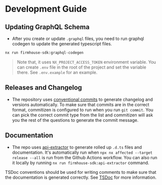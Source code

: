 # Development Guide

## Updating GraphQL Schema

- After you create or update `.graphql` files, you need to run graphql codegen to update the generated typescript files.

```bash
nx run firmhouse-sdk:graphql-codegen
```

> Note that, it uses `NX_PROJECT_ACCESS_TOKEN` environment variable. You can create `.env` file in the root of the project and set the variable there. See `.env.example` for an example.

## Releases and Changelog

- The repository uses [conventional commits](https://www.conventionalcommits.org/en/v1.0.0/) to generate changelog and versions automatically. To make sure that commits are in the correct format, commitizen is configured to run when you run `git commit`. You can pick the correct commit type from the list and commitizen will ask you the rest of the questions to generate the commit message.

## Documentation

- The repo uses [api-extractor](https://api-extractor.com/) to generate rolled up `.d.ts` files and documentation. It's automatically run when `npx nx affected --target release --all` is run from the Github Actions workflow. You can also run it locally by running `nx run firmhouse-sdk:api-extractor` command.

TSDoc conventions should be used for writing comments to make sure that the documentation is generated correctly. See [TSDoc](https://tsdoc.org/) for more information.
